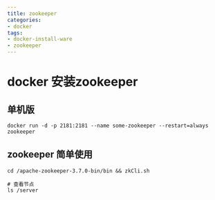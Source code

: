 ```yaml
---
title: zookeeper
categories: 
- docker
tags:
- docker-install-ware
- zookeeper
---
```


# docker 安装zookeeper 


## 单机版
```
docker run -d -p 2181:2181 --name some-zookeeper --restart=always zookeeper
```

## zookeeper 简单使用
```shell
cd /apache-zookeeper-3.7.0-bin/bin && zkCli.sh

# 查看节点 
ls /server


```